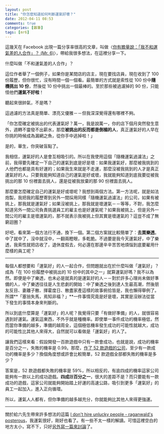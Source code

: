 ```yaml
---
layout: post
title: "你怎麼知道如何判斷運氣好壞？"
date: 2012-04-11 08:53
comments: true
categories: [雜筆]
tags: [mr6]
---
```


這幾天在 Facebook 出現一篇分享率很高的文章，叫做〈[你有膽量說：「我不和運氣差的人合作」？ (Mr. 6)][mr6]〉，帶給我很多想法，在這裡分享一下。

<!-- more -->

什麼叫做「不和運氣差的人合作」？

這位作者舉了一個例子，如果你是某間店的店主，現在要找店員，現在收到了 100 份履歷，但你很忙，沒有時間一個一個看。最簡單的方式就是索性從 100 份中**隨機挑出 10 份**，然後從 10 份中挑出一個最棒的。至於那些被過濾掉的 90 份，只能怪他們**運氣不好啦**！

聽起來很帥氣，不是嗎？

這過濾的方法真是簡單、漂亮又優雅－－但我深深覺得還有哪裡不夠。

「你怎麼確定被挑出的代表運氣好？萬一，我是說萬一，你的店下個月突然發生意外，週轉不靈發不出薪水，那麼**被挑出的反而都是倒楣的人**，真正運氣好的人早在你挑的時候成為漏網之魚，從你手中逃掉啦！」

是的，華生，你突破盲點了。

我相信，運氣好的人是會互相吸引的。所以在我使用這個「隨機運氣過濾法」之前，我得要先確定一下自己的運氣到底是好是壞：如果我運氣好，那麼被我挑到的人他們也都是具有好運的；如果我生來就是不走運，那麼沒被我挑到的人才是真正運氣好的人。只要我能夠知道自己的運氣是好或壞，我就能夠知道到底我要從被我挑出的那 10 份裡面去挑人，還是從被我放棄的那 90 份裡面去挑人。

那麼要怎麼確定自己的運氣是好或壞呢？我想到兩個方法。第一方法呢，就是如法炮製，我把我的履歷寄到另外一間採用同樣「隨機運氣過濾法」的公司，如果有被挑上，那我就是運氣好；如果沒被挑上，那我就是壞運氣－－等等，不對，我怎麼知道另外一間公司負責挑選員工的雇主也是好運氣呢？如果我被挑上，但是另外一間公司的雇主是壞運氣的，那不就表示我被挑上但其實是壞運氣的？這豈不成了無窮迴圈？

好吧，看來第一個方法行不通，換下一個。第二個方案就比較簡單了：**去買樂透**。中了就中了，沒中就沒中，一翻兩瞪眼，多乾脆。不過要是我今天運氣好，中了樂透，我索性就把店收了，退休度假去，何必還在那邊辛辛苦苦地煩惱到底要雇用什麼樣的員工呢？

- - - -

每個人都想要和「運氣好」的人一起合作，但問題就出在於什麼叫做「運氣好」？成為「在 100 份履歷中被挑出的 10 份中的其中之一」就算運氣好嗎？我不以為然。即便是中了樂透，也未必是就真的是運氣好的人－－對於許多心理尚未做好準備的人，中了樂透往往是人生悲劇的開始：中了樂透之後到達人生最高潮，然後朋友反目、妻離子散、揮霍度日、散盡家產這樣的故事俯拾皆是，我也懶得舉例了。所謂**「塞翁失馬，焉知非福？」**一件事情究竟是好是壞，其實是沒辦法從當下發生的事情本身來判斷的。

所以到底什麼算是「運氣好」的人呢？我覺得只要「有做好準備」的人，就很容易遇到好運氣。運氣這東西，不外乎就是種機率。即使單一事件成功的機率極低，然而當你準備的越多，準備的越周全，這個極低機率發生成功的可能性就越大，成功的可能性比其他人來得大，自然就可以看做是「運氣好」的人了。

讓我們這樣來看：假設開發一百款遊戲中只有一款會成功，也就是說，成功的機率是百分之一，失敗的機率是 0.99。那麼，[作了 52 款遊戲的公司][rovio]，至少有一款成功的機率是多少？換個角度想或許會比較簡單，52 款遊戲全部都失敗的機率是多少？

答案是，52 款遊戲都失敗的機率是 59%，所以相反的，有逾四成的機率這家公司能夠有一款以上的成功遊戲。**四成**跟**百分之一**，很大的差距不是？而只要能有一款成功的遊戲，這家公司就能夠開始踏上好運的高速公路，吸引到更多「運氣好」的員工一起加入，進入正向循環。

所以，運氣人人都有，但你準備的越多越充分，你就能夠比其他人來得更強運。

- - - -

關於給六先生帶來許多想法的這篇 [I don't hire unlucky people - raganwald's posterous][posterous]，我運氣很好，剛好也看了。有一些不太一樣的解讀。可惜這裡空白的地方太小，寫不下，只好[另外寫一篇來討論](/blog/2012/04/11/to-hire-lucky-or-unlucky-its-a-question/)了。

[mr6]: http://mr6.cc/?p=7363#more-7363
[posterous]: http://raganwald.posterous.com/i-dont-hire-unlucky-people
[rovio]: http://www.rovio.com/